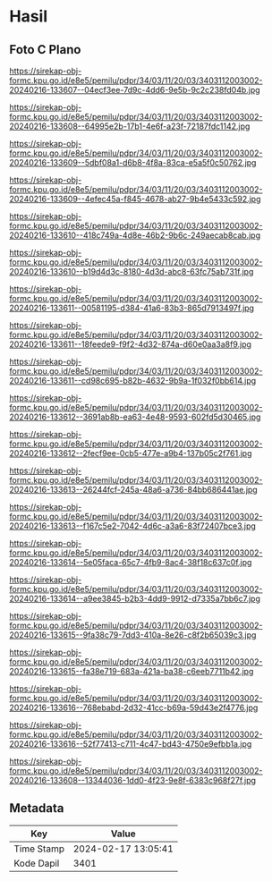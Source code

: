 # Hasil

## Foto C Plano

https://sirekap-obj-formc.kpu.go.id/e8e5/pemilu/pdpr/34/03/11/20/03/3403112003002-20240216-133607--04ecf3ee-7d9c-4dd6-9e5b-9c2c238fd04b.jpg

https://sirekap-obj-formc.kpu.go.id/e8e5/pemilu/pdpr/34/03/11/20/03/3403112003002-20240216-133608--64995e2b-17b1-4e6f-a23f-72187fdc1142.jpg

https://sirekap-obj-formc.kpu.go.id/e8e5/pemilu/pdpr/34/03/11/20/03/3403112003002-20240216-133609--5dbf08a1-d6b8-4f8a-83ca-e5a5f0c50762.jpg

https://sirekap-obj-formc.kpu.go.id/e8e5/pemilu/pdpr/34/03/11/20/03/3403112003002-20240216-133609--4efec45a-f845-4678-ab27-9b4e5433c592.jpg

https://sirekap-obj-formc.kpu.go.id/e8e5/pemilu/pdpr/34/03/11/20/03/3403112003002-20240216-133610--418c749a-4d8e-46b2-9b6c-249aecab8cab.jpg

https://sirekap-obj-formc.kpu.go.id/e8e5/pemilu/pdpr/34/03/11/20/03/3403112003002-20240216-133610--b19d4d3c-8180-4d3d-abc8-63fc75ab731f.jpg

https://sirekap-obj-formc.kpu.go.id/e8e5/pemilu/pdpr/34/03/11/20/03/3403112003002-20240216-133611--00581195-d384-41a6-83b3-865d7913497f.jpg

https://sirekap-obj-formc.kpu.go.id/e8e5/pemilu/pdpr/34/03/11/20/03/3403112003002-20240216-133611--18feede9-f9f2-4d32-874a-d60e0aa3a8f9.jpg

https://sirekap-obj-formc.kpu.go.id/e8e5/pemilu/pdpr/34/03/11/20/03/3403112003002-20240216-133611--cd98c695-b82b-4632-9b9a-1f032f0bb614.jpg

https://sirekap-obj-formc.kpu.go.id/e8e5/pemilu/pdpr/34/03/11/20/03/3403112003002-20240216-133612--3691ab8b-ea63-4e48-9593-602fd5d30465.jpg

https://sirekap-obj-formc.kpu.go.id/e8e5/pemilu/pdpr/34/03/11/20/03/3403112003002-20240216-133612--2fecf9ee-0cb5-477e-a9b4-137b05c2f761.jpg

https://sirekap-obj-formc.kpu.go.id/e8e5/pemilu/pdpr/34/03/11/20/03/3403112003002-20240216-133613--26244fcf-245a-48a6-a736-84bb686441ae.jpg

https://sirekap-obj-formc.kpu.go.id/e8e5/pemilu/pdpr/34/03/11/20/03/3403112003002-20240216-133613--f167c5e2-7042-4d6c-a3a6-83f72407bce3.jpg

https://sirekap-obj-formc.kpu.go.id/e8e5/pemilu/pdpr/34/03/11/20/03/3403112003002-20240216-133614--5e05faca-65c7-4fb9-8ac4-38f18c637c0f.jpg

https://sirekap-obj-formc.kpu.go.id/e8e5/pemilu/pdpr/34/03/11/20/03/3403112003002-20240216-133614--a9ee3845-b2b3-4dd9-9912-d7335a7bb6c7.jpg

https://sirekap-obj-formc.kpu.go.id/e8e5/pemilu/pdpr/34/03/11/20/03/3403112003002-20240216-133615--9fa38c79-7dd3-410a-8e26-c8f2b65039c3.jpg

https://sirekap-obj-formc.kpu.go.id/e8e5/pemilu/pdpr/34/03/11/20/03/3403112003002-20240216-133615--fa38e719-683a-421a-ba38-c6eeb7711b42.jpg

https://sirekap-obj-formc.kpu.go.id/e8e5/pemilu/pdpr/34/03/11/20/03/3403112003002-20240216-133616--768ebabd-2d32-41cc-b69a-59d43e2f4776.jpg

https://sirekap-obj-formc.kpu.go.id/e8e5/pemilu/pdpr/34/03/11/20/03/3403112003002-20240216-133616--52f77413-c711-4c47-bd43-4750e9efbb1a.jpg

https://sirekap-obj-formc.kpu.go.id/e8e5/pemilu/pdpr/34/03/11/20/03/3403112003002-20240216-133608--13344036-1dd0-4f23-9e8f-6383c968f27f.jpg


## Metadata

| Key        | Value               |
| ---------- | ------------------- |
| Time Stamp | 2024-02-17 13:05:41 |
| Kode Dapil | 3401                |



